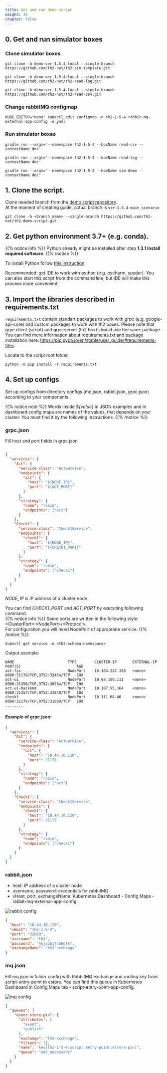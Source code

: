 ```yaml
---
title: Get and run demo script
weight: 30
chapter: false
---
```

## 0. Get and run simulator boxes

### Clone simulator boxes

```shell
git clone -b demo-ver-1.5.4-local --single-branch https://github.com/th2-net/th2-sim-template.git
```

```shell
git clone -b demo-ver-1.5.4-local --single-branch https://github.com/th2-net/th2-read-log.git
```

```shell
git clone -b demo-ver-1.5.4-local --single-branch https://github.com/th2-net/th2-read-csv.git
```

### Change rabbitMQ configmap

```shell
KUBE_EDITOR="nano" kubectl edit configmap -n th2-1-5-4 rabbit-mq-external-app-config -o yaml
```

### Run simulator boxes

```shell
gradle run --args='--namespace th2-1-5-4 --boxName read-csv --contextName doc'
```

```shell
gradle run --args='--namespace th2-1-5-4 --boxName read-log --contextName doc'
```

```shell
gradle run --args='--namespace th2-1-5-4 --boxName sim-demo --contextName doc'
```

## 1. Clone the script.

Clone needed branch from the [demo script repository](https://github.com/th2-net/th2-demo-script).  
At the moment of creating guide, actual branch is `ver-1.5.4-main_scenario`

```shell
git clone -b <branch_name> --single-branch https://github.com/th2-net/th2-demo-script.git
```

## 2. Get python environment 3.7+ (e.g. conda).

{{% notice info %}}
Python already might be installed after step **1.3.1 Install required software**.
{{% /notice %}}

To install Python follow [this instruction](https://wiki.python.org/moin/BeginnersGuide/Download).

Recommended: get IDE to work with python (e.g. pycharm, spyder). You can also start this script from the command line, 
but IDE will make this process more convenient.

## 3. Import the libraries described in requirements.txt
`requirements.txt` contain standart packages to work with grpc (e.g. google-api-core) and custom packages to work 
with th2 boxes. Please note that grpc client (script) and grpc server (th2 box) should use the same package. 
You can find more information about requirements.txt and package installation 
here: https://pip.pypa.io/en/stable/user_guide/#requirements-files

Locate to the script root folder:
```shell
python -m pip install -r requirements.txt
```

## 4. Set up configs
Set up configs from directory configs (mq.json, rabbit.json, grpc.json) according to your components.

{{% notice note %}}
Words inside _${value}_ in JSON examples and in dashboard config maps are names of the values, that depends on your cluster.
You must find it by the following instructions.
{{% /notice %}}

### grpc.json

Fill host and port fields in grpc.json

```json

{
  "services": {
    "Act": {
      "service-class": "ActService",
      "endpoints": {
        "act": {
          "host": "${NODE_IP}",
          "port": "${ACT_PORT}"
        }
      },
      "strategy": {
        "name": "robin",
        "endpoints": ["act"]
      }
    },
    "Check1": {
      "service-class": "Check1Service",
      "endpoints": {
        "check1": {
          "host": "${NODE_IP}",
          "port": "${CHECK1_PORT}"
        }
      },
      "strategy": {
        "name": "robin",
        "endpoints": ["check1"]
      }
    }
  }
}
```

_NODE_IP_ is IP address of a cluster node.

You can find _CHECK1_PORT_ and _ACT_PORT_ by executing following command.  
{{% notice info %}}
Some ports are written in the following style: \<ClusterPort\>:\<NodePort\>/\<Protocol\>.  
For configuration you will need NodePort of appropriate service.
{{% /notice %}}
```shell
kubectl get service -n <th2-schema-namespace> 
```

Output example:
```shell
NAME                        TYPE        CLUSTER-IP       EXTERNAL-IP   PORT(S)                         AGE
act-fix                     NodePort    10.104.237.158   <none>        8080:31178/TCP,9752:32434/TCP   19d
act-ui                      NodePort    10.99.109.111    <none>        8080:31356/TCP,9752:30284/TCP   19d
act-ui-backend              NodePort    10.107.95.164    <none>        8080:31357/TCP,9752:31848/TCP   18d
check1                      NodePort    10.111.68.46     <none>        8080:31179/TCP,9752:31099/TCP   19d
........
```

#### Example of **grpc.json**:
```json
{
  "services": {
    "Act": {
      "service-class": "ActService",
      "endpoints": {
        "act": {
          "host": "10.44.16.110",
          "port": 31178
        }
      },
      "strategy": {
        "name": "robin",
        "endpoints": ["act"]
      }
    },
    "Check1": {
      "service-class": "Check1Service",
      "endpoints": {
        "check1": {
          "host": "10.44.16.110",
          "port": 31179
        }
      },
      "strategy": {
        "name": "robin",
        "endpoints": ["check1"]
      }
    }
  }
}
```

### rabbit.json

- host: IP address of a cluster node
- username, password: credentials for rabbitMQ
- vHost, port, exchangeName: Kubernetes Dashboard - Config Maps - rabbit-mq-external-app-config.

![rabbit config](../images/db-rabbitmq.png)

```json
{
  "host": "10.44.16.110",
  "vHost": "th2-1-5-4",
  "port": "32000",
  "username": "th2",
  "password": "hkjsdbjfhbhbfk",
  "exchangeName": "th2-exchange"
}
```

### mq.json

Fill mq.json in folder config with RabbitMQ 
exchange and routing key from script-entry-point to estore. 
You can find this queue in Kubernetes Dashboard in Config Maps tab - 
script-entry-point-app-config.

![mq config](../images/db-mq.png)

```json
{
  "queues": {
    "event-store-pin": {
      "attributes": [
        "event",
        "publish"
      ],
      "exchange": "th2-exchange",
      "filters": [],
      "name": "key[th2-1-5-4:script-entry-point:estore-pin]",
      "queue": "not_necessary"
    }
  }
}
```


